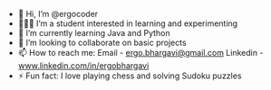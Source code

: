 - 👋 Hi, I’m @ergocoder
- 👩🏽‍🎓 I’m a student interested in learning and experimenting
- 🌱 I’m currently learning Java and Python
- 🤝 I’m looking to collaborate on basic projects
- 📫 How to reach me:
    Email - ergo.bhargavi@gmail.com
    Linkedin - www.linkedin.com/in/ergobhargavi
- ⚡ Fun fact: I love playing chess and solving Sudoku puzzles

<!---
ergocoder/ergocoder is a ✨ special ✨ repository because its `README.md` (this file) appears on your GitHub profile.
You can click the Preview link to take a look at your changes.
--->
